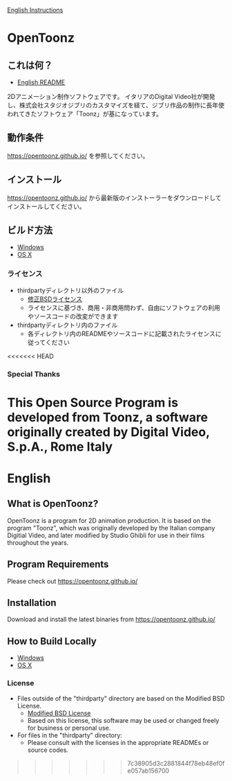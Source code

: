 [English Instructions](#english)
# OpenToonz

## これは何？

- [English README](README.en.md)

2Dアニメーション制作ソフトウェアです。
イタリアのDigital Video社が開発し、株式会社スタジオジブリのカスタマイズを経て、ジブリ作品の制作に長年使われてきたソフトウェア「Toonz」が基になっています。

## 動作条件

https://opentoonz.github.io/ を参照してください。

## インストール

https://opentoonz.github.io/ から最新版のインストーラーをダウンロードしてインストールしてください。

## ビルド方法

- [Windows](how_to_build_win.md)
- [OS X](how_to_build_macosx.md)

### ライセンス

- thirdpartyディレクトリ以外のファイル
  - [修正BSDライセンス](LICENSE.txt)
  - ライセンスに基づき、商用・非商用問わず、自由にソフトウェアの利用やソースコードの改変ができます
- thirdpartyディレクトリ内のファイル
  - 各ディレクトリ内のREADMEやソースコードに記載されたライセンスに従ってください

<<<<<<< HEAD
### Special Thanks
This Open Source Program is developed from Toonz, a software originally created by Digital Video, S.p.A., Rome Italy
=======
# English

## What is OpenToonz?

OpenToonz is a program for 2D animation production.
It is based on the program "Toonz", which was originally developed by the Italian company Digitial Video, and later modified by Studio Ghibli for use in their films throughout the years.

## Program Requirements

Please check out https://opentoonz.github.io/

## Installation

Download and install the latest binaries from https://opentoonz.github.io/ 

## How to Build Locally

- [Windows](how_to_build_win_en.md)
- [OS X](how_to_build_macosx_en.md)

### License

- Files outside of the "thirdparty" directory are based on the Modified BSD License.
  - [Modified BSD License](LICENSE.txt)
  - Based on this license, this software may be used or changed freely for business or personal use.
- For files in the "thirdparty" directory:
  - Please consult with the licenses in the appropriate READMEs or source codes.
>>>>>>> 7c38905d3c2881844f78eb48ef0fe057ab156700
